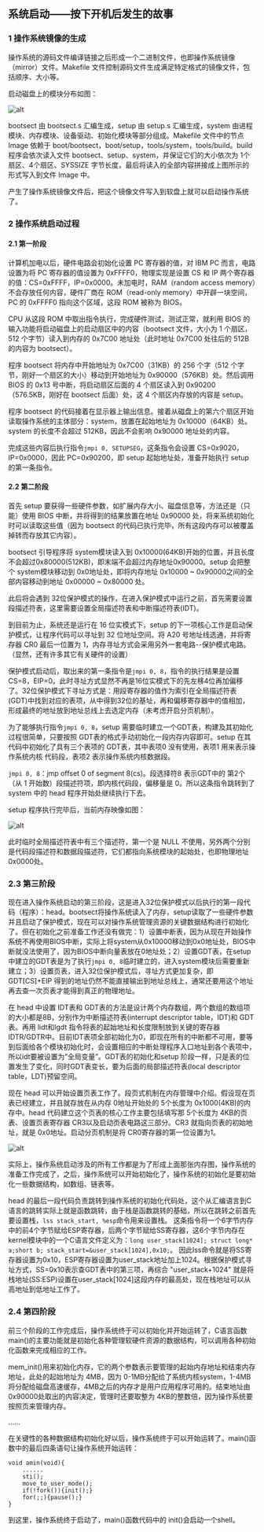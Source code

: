 ## 系统启动——按下开机后发生的故事

### 1 操作系统镜像的生成

操作系统的源码文件编译链接之后形成一个二进制文件，也即操作系统镜像（mirror）文件。Makefile 文件控制源码文件生成满足特定格式的镜像文件，包括顺序、大小等。

启动磁盘上的模块分布如图：

![alt](./pictures1/101.png)

bootsect 由 bootsect.s 汇编生成，setup 由 setup.s 汇编生成，system 由进程模块、内存模块、设备驱动、初始化模块等部分组成。Makefile 文件中的节点 Image 依赖于 boot/bootsect，boot/setup，tools/system，tools/build。build 程序会依次读入文件 bootsect、setup、system，并保证它们的大小依次为 1个扇区、4个扇区、SYSSIZE 字节长度，最后将读入的全部内容拼接成上图所示的形式写入到文件 Image 中。

产生了操作系统镜像文件后，把这个镜像文件写入到软盘上就可以启动操作系统了。

### 2 操作系统启动过程

#### 2.1 第一阶段

计算机加电以后，硬件电路会初始化设置 PC 寄存器的值，对 IBM PC 而言，电路设置为将 PC 寄存器的值设置为 0xFFFF0，物理实现是设置 CS 和 IP 两个寄存器的值：CS=0xFFFF，IP=0x0000。未加电时，RAM（random access memory）不会存放任何内容，硬件厂商在 ROM（read-only memory）中开辟一块空间，PC 的 0xFFFF0 指向这个区域，这段 ROM 被称为 BIOS。

CPU 从这段 ROM 中取出指令执行，完成硬件测试，测试正常，就利用 BIOS 的输入功能将启动磁盘上的启动扇区中的内容（bootsect 文件，大小为 1 个扇区，512 个字节）读入到内存的 0x7C00 地址处（此时地址 0x7C00 处往后的 512B 的内容为 bootsect）。

程序 bootsect 将内存中开始地址为 0x7C00（31KB）的 256 个字（512 个字节，刚好一个扇区的大小）移动到开始地址为 0x90000（576KB）处。然后调用 BIOS 的 0x13 号中断，将启动扇区后面的 4 个扇区读入到 0x90200（576.5KB，刚好在 bootsect 后面）处，这 4 个扇区内存放的内容是 setup。

程序 bootsect 的代码接着在显示器上输出信息。接着从磁盘上的第六个扇区开始读取操作系统的主体部分：system，放置在起始地址为 0x10000（64KB）处。system 的长度不会超过 512KB，因此不会影响 0x90000 地址处的内容。

完成这些内容后执行指令`jmpi 0, SETUPSEG`，这条指令会设置 CS=0x9020，IP=0x0000，因此 PC=0x90200，即 setup 起始地址处，准备开始执行 setup 的第一条指令。

#### 2.2 第二阶段

首先 setup 要获得一些硬件参数，如扩展内存大小、磁盘信息等，方法还是（只能）使用 BIOS 中断，并将得到的结果放置在地址 0x90000 处，将来系统初始化时可以读取这些值（因为 bootsect 的代码已执行完毕，所有这段内存可以被覆盖掉转而存放其它内容）。

bootsect 引导程序将 system模块读入到 0x10000(64KB)开始的位置，并且长度不会超过0x80000(512KB)，即末端不会超过内存地址0x90000。setup 会把整个 system模块移动到 0x0地址处，即将内存地址 0x10000 ~ 0x90000之间的全部内容移动到地址 0x00000 ~ 0x80000 处。

此后将会遇到 32位保护模式的操作，在进入保护模式中运行之前，首先需要设置段描述符表，这里需要设置全局描述符表和中断描述符表(IDT)。

到目前为止，系统还是运行在 16 位实模式下，setup 的下一项核心工作是启动保护模式，让程序代码可以寻址到 32 位地址空间。将 A20 号地址线选通，并将寄存器 CR0 最后一位置为 1，内存寻址方式会采用另外一套电路--保护模式电路。（显然，还有许多其它有关硬件的设置）

保护模式启动后，取出来的第一条指令是`jmpi 0, 8`，指令的执行结果是设置 CS=8，EIP=0。此时寻址方式显然不再是16位实模式下的先左移4位再加偏移了。32位保护模式下寻址方式是：用段寄存器的值作为索引在全局描述符表(GDT)中找到对应的表项，从中得到32位的基址，再和偏移寄存器中的值相加，形成最终的地址放到地址总线上去选定内存（未考虑开启分页机制）。

为了能够执行指令`jmpi 0, 8`，setup 需要临时建立一个GDT表，构建及其初始化过程很简单，只要按照 GDT表的格式手动初始化一段内存内容即可。setup 在其代码中初始化了具有三个表项的 GDT表，其中表项0 没有使用，表项1 用来表示操作系统内核 代码段，表项2 表示操作系统内核数据段。

`jmpi 0, 8`：jmp offset 0 of segment 8(cs)。段选择符8 表示GDT中的 第2个（从 1 开始数）段描述符项，即内核代码段，偏移量是 0。所以这条指令跳转到了system 中的 head 程序开始处继续执行下去。

setup 程序执行完毕后，当前内存映像如图：

![alt](./pictures1/102.png)

此时临时全局描述符表中有三个描述符，第一个是 NULL 不使用，另外两个分别是代码段描述符和数据段描述符，它们都指向系统模块的起始处，也即物理地址 0x0000处。

### 2.3 第三阶段

现在进入操作系统启动的第三阶段，这是进入32位保护模式以后执行的第一段代码（程序）：head。bootsect将操作系统读入了内存，setup读取了一些硬件参数并且启动了保护模式，现在可以对操作系统管理资源的关键数据结构进行初始化了。但在初始化之前准备工作还没有做完：1）设置中断表，因为从现在开始操作系统不再使用BIOS中断，实际上将system从0x10000移动到0x0地址处，BIOS中断就没法使用了，因为BIOS中断向量表放在0地址处；2）设置GDT表，在setup中建立的GDT表是为了执行`jmpi 0, 8`临时建立的，进入system模块后需要重新建立；3）设置页表，进入32位保护模式后，寻址方式更加复杂，即 GDT[CS]+EIP 得到的地址仍然不能直接输出到地址总线上，通常还要用这个地址再去查一次页表才能得到真正的物理地址。

在 head 中设置 IDT表和 GDT表的方法是设计两个内存数组，两个数组的数组项的大小都是8B，分别作为中断描述符表(interrupt descriptor table，IDT)和 GDT表。再用 lidt和lgdt 指令将表的起始地址和长度限制放到关键的寄存器IDTR/GDTR中。目前IDT表项全部初始化为0，即现在所有的中断都不可用，要等到后面给各个模块初始化时，会设置相应的中断处理程序入口地址到各个表项中，所以idt要被设置为“全局变量”。GDT表的初始化和setup 阶段一样，只是表的位置发生了变化，同时GDT表变长，要为后面的局部描述符表(local descriptor table，LDT)预留空间。

现在 head 可以开始设置页表工作了。段页式机制在内存管理中介绍。假设现在页表已经建立，并且就存放在从内存 0地址开始处的 5个长度为 0x1000(4KB)的内存中。head 代码建立这个页表的核心工作主要包括填写那 5个长度为 4KB的页表、设置页表寄存器 CR3以及启动页表电路这三部分。CR3 就指向页表的初始地址，就是 0x0地址。启动分页机制是将 CR0寄存器的第一位设置为1。

![alt](./pictures1/103.png)

实际上，操作系统启动涉及的所有工作都是为了形成上面那张内存图，操作系统的准备工作完成了，之后，操作系统可以开始初始化了，操作系统的初始化是要初始化一些数据结构，如数组、链表等。

head 的最后一段代码负责跳转到操作系统的初始化代码处，这个从汇编语言到C语言的跳转实际上就是函数跳转，由于栈是函数跳转的基础，所以在跳转之前首先要设置栈，`lss stack_start, %esp`命令用来设置栈。
这条指令将一个6字节内存中的前4个字节赋给ESP寄存器，后两个字节赋给SS寄存器，这6个字节内存在 kernel模块中的一个C语言文件定义为：`long user_stack[1024]; struct long* a;short b; stack_start=&user_stack[1024],0x10;`。
因此lss命令就是将SS寄存器设置为0x10，ESP寄存器设置为user_stack地址加上1024。根据保护模式寻址方式，SS=0x10表示查GDT表中的第三项，再综合 "user_stack+1024" 就是将栈地址(SS:ESP)设置在user_stack[1024]这段内存的最高处，现在栈地址可以从高地址到低地址工作了。

### 2.4 第四阶段

前三个阶段的工作完成后，操作系统终于可以初始化并开始运转了，C语言函数main()的主要功能就是初始化各种管理软硬件资源的数据结构，可以调用各种初始化函数来完成相应的工作。

mem_init()用来初始化内存，它的两个参数表示要管理的起始内存地址和结束内存地址，此处的起始地址为 4MB，因为 0-1MB分配给了系统内核system，1-4MB将分配给磁盘高速缓存，4MB之后的内存才是用户应用程序可用的。结束地址由0x90000处取出的内容决定，管理时还要取整为 4KB的整数倍，因为操作系统要按照页来管理内存。

......

在关键性的各种数据结构初始化好以后，操作系统终于可以开始运转了。main()函数中的最后四条语句让操作系统开始运转：

```shell
void amin(void){
    ......
    sti();
    move_to_user_mode();
    if(!fork()){init();}
    for(;;){pause();}
}
```

到这里，操作系统终于启动了，main()函数代码中的 init()会启动一个shell。
